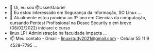 - 👋 Oi, eu sou @UsserGabriel
- 👀 Eu estou interessado em Segurança da informação, SO Linux ...
- 🌱 Atualmente estou proximo ao 3º ano em Ciencias da computação, cursando Pentest Profissional na Desec Security e em breve (08/02/2022) iniciarei o curso 
- linux LPI-Administração na faculdade Impacta ...
- 📫 Meu contato - Gmail - linuxstudy2021@gmail.com - Celular 55 11 9 4529-7795 ...

<!---
--->
